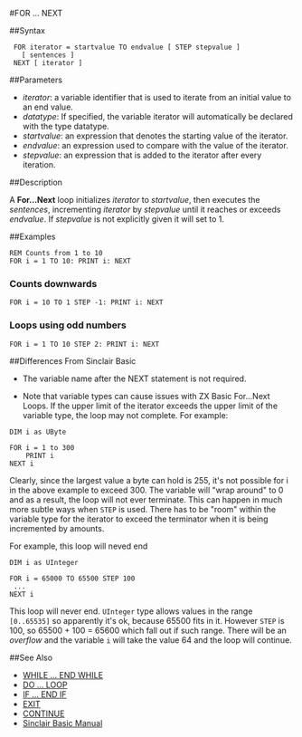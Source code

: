 #FOR ... NEXT

##Syntax

```
 FOR iterator = startvalue TO endvalue [ STEP stepvalue ]
   [ sentences ]
 NEXT [ iterator ]
```
##Parameters

* _iterator_: a variable identifier that is used to iterate from an initial value to an end value.
* _datatype_: If specified, the variable iterator will automatically be declared with the type datatype.
* _startvalue_: an expression that denotes the starting value of the iterator.
* _endvalue_: an expression used to compare with the value of the iterator.
* _stepvalue_: an expression that is added to the iterator after every iteration.

##Description

A **For...Next** loop initializes _iterator_ to _startvalue_, then executes the _sentences_, incrementing _iterator_ by 
_stepvalue_ until it reaches or exceeds _endvalue_. If _stepvalue_ is not explicitly given it will set to 1.

##Examples

```
REM Counts from 1 to 10
FOR i = 1 TO 10: PRINT i: NEXT
```

### Counts downwards
```
FOR i = 10 TO 1 STEP -1: PRINT i: NEXT
```

### Loops using odd numbers
```
FOR i = 1 TO 10 STEP 2: PRINT i: NEXT
```

##Differences From Sinclair Basic
* The variable name after the NEXT statement is not required.

* Note that variable types can cause issues with ZX Basic For...Next Loops. If the upper limit of the iterator exceeds
the upper limit of the variable type, the loop may not complete.
For example:
```
DIM i as UByte

FOR i = 1 to 300
    PRINT i
NEXT i
```

Clearly, since the largest value a byte can hold is 255, it's not possible for i in the above example to exceed 300.
The variable will "wrap around" to 0 and as a result, the loop will not ever terminate.
This can happen in much more subtle ways when `STEP` is used.
There has to be "room" within the variable type for the iterator to exceed the terminator when it is being
incremented by <step> amounts.

For example, this loop will neved end

```
DIM i as UInteger

FOR i = 65000 TO 65500 STEP 100
 ...
NEXT i
```

This loop will never end. `UInteger` type allows values in the range `[0..65535]` so apparently it's ok, because
65500 fits in it. However `STEP` is 100, so 65500 + 100 = 65600 which fall out if such range. There will be an
_overflow_ and the variable `i` will take the value 64 and the loop will continue.

##See Also

* [WHILE ... END WHILE](while.md)
* [DO ... LOOP](do.md)
* [IF ... END IF](if.md)
* [EXIT](exit.md)
* [CONTINUE](continue.md)
* [Sinclair Basic Manual](http://www.worldofspectrum.org/ZXBasicManual/zxmanchap4.html)
